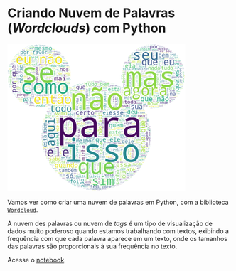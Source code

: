 # Criando Nuvem de Palavras (*Wordclouds*) com Python

<img src="img/wordcloud_mickey2.png" alt="Nuvem palavras" width="400"/>

Vamos ver como criar uma nuvem de palavras em Python, com a biblioteca [```Wordcloud```](https://github.com/amueller/word_cloud).

A nuvem des palavras ou nuvem de *tags* é um tipo de visualização de dados muito poderoso quando estamos trabalhando com textos, exibindo a frequência com que cada palavra aparece em um texto, onde os tamanhos das palavras são proporcionais à sua frequência no texto.

Acesse o [notebook](https://github.com/lisaterumi/nuvem-palavras-python/blob/main/Nuvem-palavras-python.ipynb).
